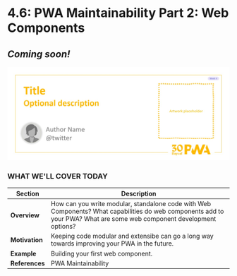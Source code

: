 # 4.6: PWA Maintainability Part 2: Web Components

## *Coming soon!*

![Placeholder Banner Only. Replace when final assets ready.](_media/week4-placeholder.jpg)

### WHAT WE'LL COVER TODAY


| Section | Description |
| ------- | ----------- |
| **Overview** | How can you write modular, standalone code with Web Components? What capabilities do web components add to your PWA? What are some web component development options?|
| **Motivation** | Keeping code modular and extensibe can go a long way towards improving your PWA in the future. |
| **Example** | Building your first web component. |
| **References** | PWA Maintainability |
